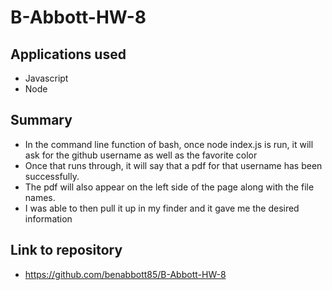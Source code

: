 # B-Abbott-HW-8

## Applications used
- Javascript
- Node

## Summary
- In the command line function of bash, once node index.js is run, it will ask for the github username as well as the favorite color
- Once that runs through, it will say that a pdf for that username has been successfully.
- The pdf will also appear on the left side of the page along with the file names.
- I was able to then pull it up in my finder and it gave me the desired information

## Link to repository
- https://github.com/benabbott85/B-Abbott-HW-8